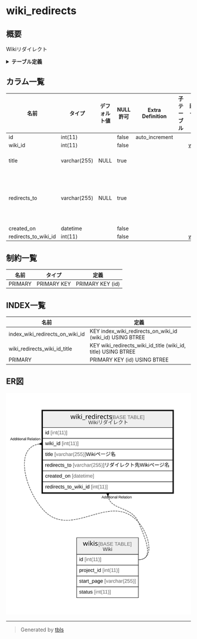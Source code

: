 # wiki_redirects

## 概要

Wikiリダイレクト

<details>
<summary><strong>テーブル定義</strong></summary>

```sql
CREATE TABLE `wiki_redirects` (
  `id` int(11) NOT NULL AUTO_INCREMENT,
  `wiki_id` int(11) NOT NULL,
  `title` varchar(255) DEFAULT NULL,
  `redirects_to` varchar(255) DEFAULT NULL,
  `created_on` datetime NOT NULL,
  `redirects_to_wiki_id` int(11) NOT NULL,
  PRIMARY KEY (`id`),
  KEY `wiki_redirects_wiki_id_title` (`wiki_id`,`title`),
  KEY `index_wiki_redirects_on_wiki_id` (`wiki_id`)
) ENGINE=InnoDB DEFAULT CHARSET=utf8mb4
```

</details>

## カラム一覧

| 名前                   | タイプ          | デフォルト値       | NULL許可   | Extra Definition | 子テーブル      | 親テーブル             | コメント                       |
| -------------------- | ------------ | ------------ | -------- | ---------------- | ---------- | ----------------- | -------------------------- |
| id                   | int(11)      |              | false    | auto_increment   |            |                   |                            |
| wiki_id              | int(11)      |              | false    |                  |            | [wikis](wikis.md) |                            |
| title                | varchar(255) | NULL         | true     |                  |            |                   | Wikiページ名                   |
| redirects_to         | varchar(255) | NULL         | true     |                  |            |                   | リダイレクト先Wikiページ名            |
| created_on           | datetime     |              | false    |                  |            |                   |                            |
| redirects_to_wiki_id | int(11)      |              | false    |                  |            | [wikis](wikis.md) |                            |

## 制約一覧

| 名前      | タイプ         | 定義               |
| ------- | ----------- | ---------------- |
| PRIMARY | PRIMARY KEY | PRIMARY KEY (id) |

## INDEX一覧

| 名前                              | 定義                                                            |
| ------------------------------- | ------------------------------------------------------------- |
| index_wiki_redirects_on_wiki_id | KEY index_wiki_redirects_on_wiki_id (wiki_id) USING BTREE     |
| wiki_redirects_wiki_id_title    | KEY wiki_redirects_wiki_id_title (wiki_id, title) USING BTREE |
| PRIMARY                         | PRIMARY KEY (id) USING BTREE                                  |

## ER図

![er](wiki_redirects.svg)

---

> Generated by [tbls](https://github.com/k1LoW/tbls)
